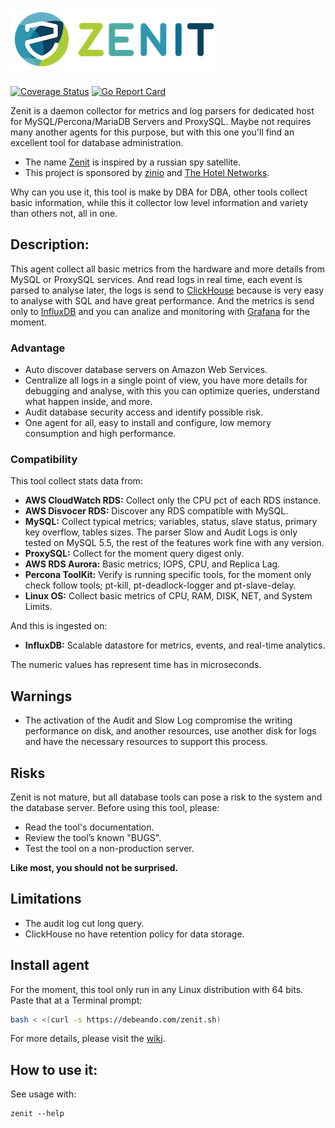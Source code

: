 # ![Zenit](https://raw.githubusercontent.com/debeando/zenit/master/assets/images/zenit_logo.png)
[![Coverage Status](https://coveralls.io/repos/github/debeando/zenit/badge.svg?branch=master)](https://coveralls.io/github/debeando/zenit?branch=master) [![Go Report Card](https://goreportcard.com/badge/github.com/debeando/zenit)](https://goreportcard.com/report/github.com/debeando/zenit)

Zenit is a daemon collector for metrics and log parsers for dedicated host for MySQL/Percona/MariaDB Servers and
ProxySQL. Maybe not requires many another agents for this purpose, but with this one you'll find an excellent tool for database administration.

- The name [Zenit](https://en.wikipedia.org/wiki/Zenit_(satellite)) is inspired by a russian spy satellite.
- This project is sponsored by [zinio](https://www.zinio.com) and [The Hotel Networks](https://www.thehotelsnetwork.com).

Why can you use it, this tool is make by DBA for DBA, other tools collect basic information, while this it collector low level information and variety than others not, all in one.

## Description:

This agent collect all basic metrics from the hardware and more details from MySQL or ProxySQL services. And read logs in real time, each event is parsed to analyse later, the logs is send to [ClickHouse](https://github.com/yandex/ClickHouse/) because is very easy to analyse with SQL and have great performance. And the metrics is send only to [InfluxDB](https://github.com/influxdata/influxdb) and you can analize and monitoring with [Grafana](https://grafana.com/) for the moment.

### Advantage

- Auto discover database servers on Amazon Web Services.
- Centralize all logs in a single point of view, you have more details for debugging and analyse, with this you can optimize queries, understand what happen inside, and more.
- Audit database security access and identify possible risk.
- One agent for all, easy to install and configure, low memory consumption and high performance.

### Compatibility

This tool collect stats data from:

- **AWS CloudWatch RDS:** Collect only the CPU pct of each RDS instance.
- **AWS Disvocer RDS:** Discover any RDS compatible with MySQL.
- **MySQL:** Collect typical metrics; variables, status, slave status, primary key overflow, tables sizes. The parser Slow and Audit Logs is only tested on MySQL 5.5, the rest of the features work fine with any version.
- **ProxySQL:** Collect for the moment query digest only.
- **AWS RDS Aurora:** Basic metrics; IOPS, CPU, and Replica Lag.
- **Percona ToolKit:** Verify is running specific tools, for the moment only check follow tools; pt-kill, pt-deadlock-logger and pt-slave-delay.
- **Linux OS:** Collect basic metrics of CPU, RAM, DISK, NET, and System Limits.

And this is ingested on:

- **InfluxDB:** Scalable datastore for metrics, events, and real-time analytics.

The numeric values has represent time has in microseconds.

## Warnings

- The activation of the Audit and Slow Log compromise the writing performance on disk, and another resources, use another disk for logs and have the necessary resources to support this process.

## Risks

Zenit is not mature, but all database tools can pose a risk to the system and the database server.
Before using this tool, please:

- Read the tool's documentation.
- Review the tool’s known "BUGS".
- Test the tool on a non-production server.

**Like most, you should not be surprised.**

## Limitations

- The audit log cut long query.
- ClickHouse no have retention policy for data storage.

## Install agent

For the moment, this tool only run in any Linux distribution with 64 bits. Paste that at a Terminal prompt:

```bash
bash < <(curl -s https://debeando.com/zenit.sh)
```

For more details, please visit the [wiki](https://github.com/debeando/zenit/wiki/Install-agent).

## How to use it:

See usage with:

```
zenit --help
```
